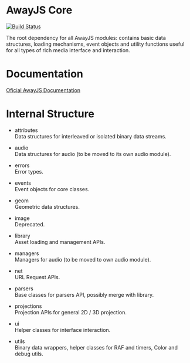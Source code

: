 # AwayJS Core
[![Build Status](https://travis-ci.org/awayjs/core.svg?branch=dev)](https://travis-ci.org/awayjs/core)

The root dependency for all AwayJS modules: contains basic data structures, loading mechanisms, 
event objects and utility functions useful for all types of rich media interface and interaction.

# Documentation

[Oficial AwayJS Documentation](https://awayjs.github.io/docs)

# Internal Structure

* attributes<br>
Data structures for interleaved or isolated binary data streams.

* audio<br>
Data structures for audio (to be moved to its own audio module).

* errors<br>
Error types.

* events<br>
Event objects for core classes.

* geom<br>
Geometric data structures.

* image<br>
Deprecated.

* library<br>
Asset loading and management APIs.

* managers<br>
Managers for audio (to be moved to own audio module).

* net<br>
URL Request APIs.

* parsers<br>
Base classes for parsers API, possibly merge with library.

* projections<br>
Projection APIs for general 2D / 3D projection.

* ui<br>
Helper classes for interface interaction.

* utils<br>
Binary data wrappers, helper classes for RAF and timers, Color and debug utils.